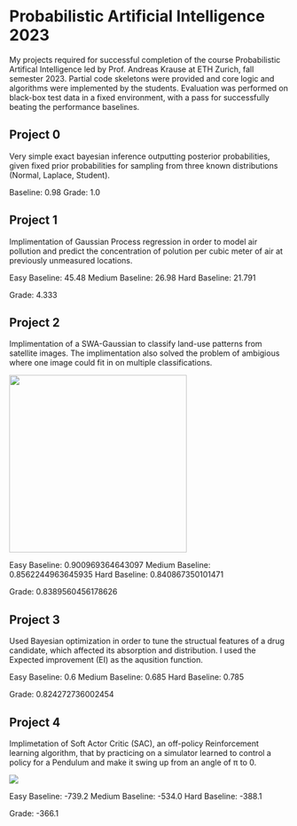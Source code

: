 # Probabilistic Artificial Intelligence 2023
My projects required for successful completion of the course Probabilistic Artifical Intelligence led by Prof. Andreas Krause at ETH Zurich, fall semester 2023. Partial code skeletons were provided and core logic and algorithms were implemented by the students. Evaluation was performed on black-box test data in a fixed environment, with a pass for successfully beating the performance baselines.

## Project 0 
Very simple exact bayesian inference outputting posterior probabilities, given fixed prior probabilities for sampling from three known distributions (Normal, Laplace, Student).

Baseline: 0.98
Grade: 1.0

## Project 1
Implimentation of Gaussian Process regression in order to model air pollution and predict the concentration of polution per cubic meter of air at previously unmeasured locations.

Easy Baseline: 45.48
Medium Baseline: 26.98
Hard Baseline: 21.791

Grade: 4.333

## Project 2
Implimentation of a SWA-Gaussian to classify land-use patterns from satellite images. The implimentation also solved the problem of ambigious where one image could fit in on multiple classifications. 

<p align="left">
  <img src="https://github.com/epichome/Probabilistic-Artificial-Intelligence-2023/blob/main/Media/satellite.png" height="320">  
</p>

Easy Baseline: 0.900969364643097
Medium Baseline: 0.8562244963645935
Hard Baseline: 0.840867350101471

Grade: 0.8389560456178626

## Project 3
Used Bayesian optimization in order to tune the structual features of a drug candidate, which affected its absorption and distribution. I used the Expected improvement (EI) as the aqusition function.

Easy Baseline: 0.6
Medium Baseline: 0.685
Hard Baseline: 0.785

Grade: 0.824272736002454

## Project 4
Implimetation of Soft Actor Critic (SAC), an off-policy Reinforcement learning algorithm, that by practicing on a simulator learned to control a policy for a Pendulum and make it swing up from an angle of π to 0. 

<p align="left">
  <img src="https://github.com/epichome/Probabilistic-Artificial-Intelligence-2023/blob/main/Media/pendulum_episode.gif" >  
</p>

Easy Baseline: -739.2
Medium Baseline: -534.0
Hard Baseline: -388.1

Grade: -366.1